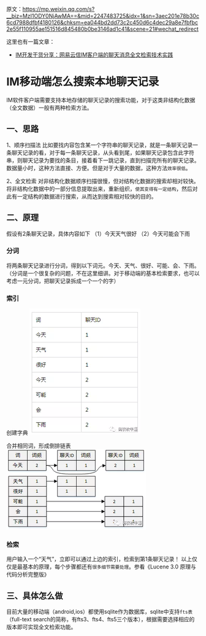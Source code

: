原文：https://mp.weixin.qq.com/s?__biz=MzI1ODY0NjAwMA==&mid=2247483725&idx=1&sn=3aec201e78b30c6cd7988dfbf4180126&chksm=ea044bd2dd73c2c450d6c4dec29a8e7fbfbc2e55f110955ae151516d845480b0be3146ad1c41&scene=21#wechat_redirect

这里也有一篇文章：
- [IM开发干货分享：网易云信IM客户端的聊天消息全文检索技术实践](http://www.52im.net/thread-3651-1-1.html)

# IM移动端怎么搜索本地聊天记录

IM软件客户端需要支持本地存储的聊天记录的搜索功能，对于这类非结构化数据（全文数据）一般有两种检索方法。

## 一、思路

1、顺序扫描法
比如要找内容包含某一个字符串的聊天记录，就是一条聊天记录一条聊天记录的看，对于每一条聊天记录，从头看到尾，如果聊天记录包含此字符串，则聊天记录为要找的条目，接着看下一跳记录，直到扫描完所有的聊天记录。数据量小时，这种方法直接、方便。但是对于大量的数据，这种方法`效率很低`。

2、全文检索
对非结构化数据顺序扫描很慢，但对结构化数据的搜索却相对较快。将非结构化数据中的一部分信息提取出来，重新组织，`使其变得有一定结构`，然后对此有一定结构的数据进行搜索，从而达到搜索相对较快的目的。

## 二、原理

假设有2条聊天记录，具体内容如下
（1）今天天气很好
（2）今天可能会下雨

### 分词

将两条聊天记录进行分词，得到以下词元。今天、天气、很好、可能、会、下雨。（分词是一个很复杂的问题，不在这里细讲。对于移动端的基本检索要求，也可以考虑一元分词，把聊天记录拆成一个一个的字）

### 索引
创建字典
![im-mobile-local-search-1](images/im-mobile-local-search-1.webp)

合并相同词，形成倒排链表
![im-mobile-local-search-2](images/im-mobile-local-search-2.webp)

### 检索
用户输入一个“天气”，立即可以通过上边的索引，检索到第1条聊天记录！
以上仅仅是最基本的原理，每个步骤都还有`很多细节需要处理`。参看《Lucene 3.0 原理与代码分析完整版》

## 三、具体怎么做

目前大量的移动端（android,ios）都使用sqlite作为数据库，sqlite中支持`fts表`（full-text search的简称，有fts3、fts4、fts5三个版本），根据需要选择相应的版本即可实现全文检索功能。